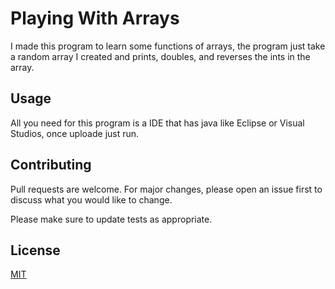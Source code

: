 # Playing With Arrays
I made this program to learn some functions of arrays, the program just take a random array I created and prints, doubles, and reverses the ints in the array.
## Usage 
All you need for this program is a IDE that has java like Eclipse or Visual Studios, once uploade just run. 
## Contributing
Pull requests are welcome. For major changes, please open an issue first to discuss what you would like to change.

Please make sure to update tests as appropriate.

## License
[MIT](https://choosealicense.com/licenses/mit/)

